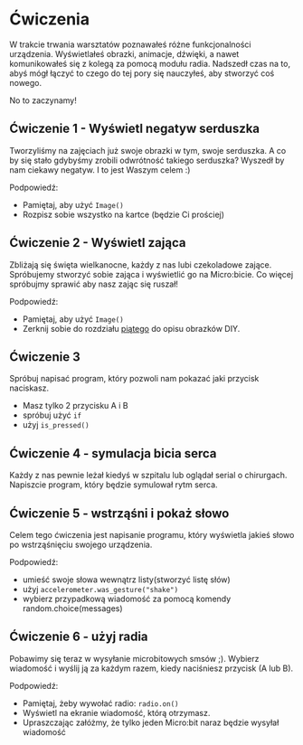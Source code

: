 # Ćwiczenia

W trakcie trwania warsztatów poznawałeś różne funkcjonalności urządzenia. Wyświetlałeś obrazki, animacje, dźwięki, a nawet komunikowałeś się z kolegą za pomocą
modułu radia. Nadszedł czas na to, abyś mógł łączyć to czego do tej pory się nauczyłeś, aby stworzyć coś nowego.

No to zaczynamy!


## Ćwiczenie 1 - Wyświetl negatyw serduszka

Tworzyliśmy na zajęciach już swoje obrazki w tym, swoje serduszka. A co by się stało gdybyśmy zrobili odwrótność takiego serduszka?
Wyszedł by nam ciekawy negatyw. I to jest Waszym celem :)

Podpowiedź:
* Pamiętaj, aby użyć `Image()`
* Rozpisz sobie wszystko na kartce (będzie Ci prościej)

## Ćwiczenie 2 - Wyświetl zająca

Zbliżają się święta wielkanocne, każdy z nas lubi czekoladowe zające. Spróbujemy stworzyć sobie zająca i wyświetlić go na Micro:bicie. Co więcej spróbujmy sprawić aby nasz zając się ruszał!

Podpowiedź:

* Pamiętaj, aby użyć `Image()`
* Zerknij sobie do rozdziału [piątego](../chapter05) do opisu obrazków DIY.

## Ćwiczenie 3

Spróbuj napisać program, który pozwoli nam pokazać jaki przycisk naciskasz.

* Masz tylko 2 przycisku A i B
* spróbuj użyć `if`
* użyj `is_pressed()`

## Ćwiczenie 4 - symulacja bicia serca

Każdy z nas pewnie leżał kiedyś w szpitalu lub oglądał serial o chirurgach. Napiszcie program, który będzie symulował rytm serca.


## Ćwiczenie 5 - wstrząśni i pokaż słowo

Celem tego ćwiczenia jest napisanie programu, który wyświetla jakieś słowo po wstrząśnięciu swojego urządzenia.

Podpowiedź:

* umieść swoje słowa wewnątrz listy(stworzyć listę słów)
* użyj `accelerometer.was_gesture("shake")`
* wybierz przypadkową wiadomość za pomocą komendy random.choice(messages)

## Ćwiczenie 6 - użyj radia

Pobawimy się teraz w wysyłanie microbitowych smsów ;). Wybierz wiadomość i wyślij ją za każdym razem, kiedy naciśniesz przycisk (A lub B).

Podpowiedź:
* Pamiętaj, żeby wywołać radio: `radio.on()`
* Wyświetl na ekranie wiadomość, którą otrzymasz.
* Upraszczając załóżmy, że tylko jeden Micro:bit naraz będzie wysyłał wiadomość
